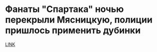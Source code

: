 # Фанаты "Спартака" ночью перекрыли Мясницкую, полиции пришлось применить дубинки



[LINK](https://varlamov.ru/2363315.html)